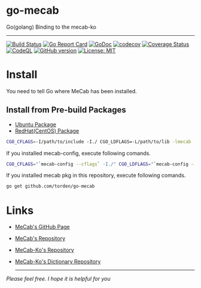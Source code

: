 # go-mecab

Go(golang) Binding to the mecab-ko

----

[![Build Status](https://github.com/torden/go-mecab/actions/workflows/go-mecab.yml/badge.svg)](https://github.com/torden/go-mecab/actions)
[![Go Report Card](https://img.shields.io/badge/go%20report-A+-brightgreen.svg?style=flat)](https://goreportcard.com/report/github.com/torden/go-mecab)
[![GoDoc](https://godoc.org/github.com/torden/go-mecab?status.svg)](https://godoc.org/github.com/torden/go-mecab)
[![codecov](https://codecov.io/gh/torden/go-mecab/branch/master/graph/badge.svg?token=04152a42-5140-4337-b82b-c50655ada485)](https://codecov.io/gh/torden/go-mecab)
[![Coverage Status](https://coveralls.io/repos/github/torden/go-mecab/badge.svg?branch=master)](https://coveralls.io/github/torden/go-mecab?branch=master)
[![CodeQL](https://github.com/torden/go-mecab/workflows/CodeQL/badge.svg)](https://github.com/torden/go-mecab/actions/workflows/codeql-analysis.yml)
[![GitHub version](https://img.shields.io/github/v/release/torden/go-mecab)](https://github.com/torden/go-mecab)
[![License: MIT](https://img.shields.io/badge/License-MIT-yellow.svg)](https://opensource.org/licenses/MIT)


# Install

You need to tell Go where MeCab has been installed.

## Install from Pre-build Packages

- [Ubuntu Package](https://github.com/torden/go-mecab/tree/develop/pkg/ubuntu)
- [RedHat(CentOS) Package](https://github.com/torden/go-mecab/tree/develop/pkg/rhel)


```bash
CGO_CFLAGS=-I/path/to/include -I./ CGO_LDFLAGS=-L/path/to/lib -lmecab -lstdc++ -Wl,-rpath,/path/to/lib -lmecab go get github.com/torden/go-mecab
```

If you installed mecab-config, execute following comands.

```bash
CGO_CFLAGS="`mecab-config --cflags` -I./" CGO_LDFLAGS="`mecab-config --libs` -Wl,-rpath,`mecab-config --libs-only-L`" go get github.com/torden/go-mecab
```

If you installed mecab pkg in this repository, execute following comands.
```bash
go get github.com/torden/go-mecab
```


# Links

- [MeCab's GitHub Page](http://taku910.github.io/mecab/)
- [MeCab's Repository](https://github.com/taku910/mecab)
- [MeCab-Ko's Repository](https://bitbucket.org/eunjeon/mecab-ko)
- [MeCab-Ko's Dictionary Repository](https://bitbucket.org/eunjeon/mecab-ko-dic)


  ---

*Please feel free. I hope it is helpful for you*
